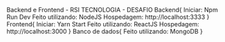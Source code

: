 Backend e Frontend - RSI TECNOLOGIA - DESAFIO
Backend{
Iniciar: Npm Run Dev
Feito utilizando: NodeJS
Hospedagem: http://localhost:3333
}
Frontend{
Iniciar: Yarn Start
Feito utilizando: ReactJS
Hospedagem: http://localhost:3000
}
Banco de dados{
Feito utilizando: MongoDB
}
